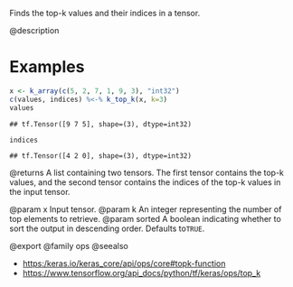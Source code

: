 Finds the top-k values and their indices in a tensor.

@description

# Examples

```r
x <- k_array(c(5, 2, 7, 1, 9, 3), "int32")
c(values, indices) %<-% k_top_k(x, k=3)
values
```

```
## tf.Tensor([9 7 5], shape=(3), dtype=int32)
```

```r
indices
```

```
## tf.Tensor([4 2 0], shape=(3), dtype=int32)
```

@returns
A list containing two tensors. The first tensor contains the
top-k values, and the second tensor contains the indices of the
top-k values in the input tensor.

@param x Input tensor.
@param k An integer representing the number of top elements to retrieve.
@param sorted A boolean indicating whether to sort the output in
descending order. Defaults to`TRUE`.

@export
@family ops
@seealso
+ <https:/keras.io/keras_core/api/ops/core#topk-function>
+ <https://www.tensorflow.org/api_docs/python/tf/keras/ops/top_k>

